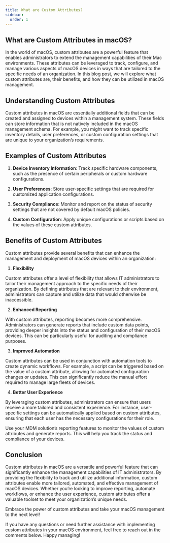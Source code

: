 ```yaml
---
title: What are Custom Attributes?
sidebar:
  order: 1
---
```

## What are Custom Attributes in macOS?

In the world of macOS, custom attributes are a powerful feature that enables administrators to extend the management capabilities of their Mac environments. These attributes can be leveraged to track, configure, and manage various aspects of macOS devices in ways that are tailored to the specific needs of an organization. In this blog post, we will explore what custom attributes are, their benefits, and how they can be utilized in macOS management.

## Understanding Custom Attributes

Custom attributes in macOS are essentially additional fields that can be created and assigned to devices within a management system. These fields can store information that is not natively included in the macOS management schema. For example, you might want to track specific inventory details, user preferences, or custom configuration settings that are unique to your organization’s requirements.

## Examples of Custom Attributes

1. **Device Inventory Information**: Track specific hardware components, such as the presence of certain peripherals or custom hardware configurations.

2. **User Preferences**: Store user-specific settings that are required for customized application configurations.

3. **Security Compliance**: Monitor and report on the status of security settings that are not covered by default macOS policies.

4. **Custom Configuration**: Apply unique configurations or scripts based on the values of these custom attributes.

## Benefits of Custom Attributes

Custom attributes provide several benefits that can enhance the management and deployment of macOS devices within an organization:

1. **Flexibility**

Custom attributes offer a level of flexibility that allows IT administrators to tailor their management approach to the specific needs of their organization. By defining attributes that are relevant to their environment, administrators can capture and utilize data that would otherwise be inaccessible.

2. **Enhanced Reporting**

With custom attributes, reporting becomes more comprehensive. Administrators can generate reports that include custom data points, providing deeper insights into the status and configuration of their macOS devices. This can be particularly useful for auditing and compliance purposes.

3. **Improved Automation**

Custom attributes can be used in conjunction with automation tools to create dynamic workflows. For example, a script can be triggered based on the value of a custom attribute, allowing for automated configuration changes or updates. This can significantly reduce the manual effort required to manage large fleets of devices.

4. **Better User Experience**

By leveraging custom attributes, administrators can ensure that users receive a more tailored and consistent experience. For instance, user-specific settings can be automatically applied based on custom attributes, ensuring that each user has the necessary configurations for their role.

Use your MDM solution’s reporting features to monitor the values of custom attributes and generate reports. This will help you track the status and compliance of your devices.

## Conclusion

Custom attributes in macOS are a versatile and powerful feature that can significantly enhance the management capabilities of IT administrators. By providing the flexibility to track and utilize additional information, custom attributes enable more tailored, automated, and effective management of macOS devices. Whether you’re looking to improve reporting, automate workflows, or enhance the user experience, custom attributes offer a valuable toolset to meet your organization’s unique needs.

Embrace the power of custom attributes and take your macOS management to the next level!

If you have any questions or need further assistance with implementing custom attributes in your macOS environment, feel free to reach out in the comments below. Happy managing!